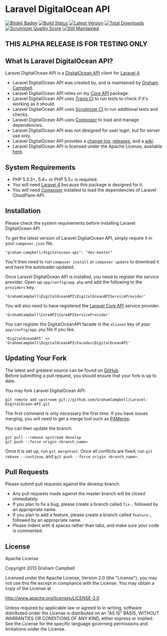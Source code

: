 Laravel DigitalOcean API
======================


[![Bitdeli Badge](https://d2weczhvl823v0.cloudfront.net/GrahamCampbell/Laravel-DigitalOcean-API/trend.png)](https://bitdeli.com/free "Bitdeli Badge")
[![Build Status](https://travis-ci.org/GrahamCampbell/Laravel-DigitalOcean-API.png?branch=master)](https://travis-ci.org/GrahamCampbell/Laravel-DigitalOcean-API)
[![Latest Version](https://poser.pugx.org/graham-campbell/digitalocean-api/v/stable.png)](https://packagist.org/packages/graham-campbell/digitalocean-api)
[![Total Downloads](https://poser.pugx.org/graham-campbell/digitalocean-api/downloads.png)](https://packagist.org/packages/graham-campbell/digitalocean-api)
[![Scrutinizer Quality Score](https://scrutinizer-ci.com/g/GrahamCampbell/Laravel-DigitalOcean-API/badges/quality-score.png?s=b9089823ad760c37162693975409ce4415758b23)](https://scrutinizer-ci.com/g/GrahamCampbell/Laravel-DigitalOcean-API)
[![Still Maintained](http://stillmaintained.com/GrahamCampbell/Laravel-DigitalOcean-API.png)](http://stillmaintained.com/GrahamCampbell/Laravel-DigitalOcean-API)


## THIS ALPHA RELEASE IS FOR TESTING ONLY


## What Is Laravel DigitalOcean API?

Laravel DigitalOcean API is a [DigitalOcean API](https://api.digitalocean.com) client for [Laravel 4](http://laravel.com).  

* Laravel DigitalOcean API was created by, and is maintained by [Graham Campbell](https://github.com/GrahamCampbell).  
* Laravel DigitalOcean API relies on my [Core API](https://github.com/GrahamCampbell/Laravel-Core-API) package.  
* Laravel DigitalOcean API uses [Travis CI](https://travis-ci.org/GrahamCampbell/Laravel-DigitalOcean-API) to run tests to check if it's working as it should.  
* Laravel DigitalOcean API uses [Scrutinizer CI](https://scrutinizer-ci.com/g/GrahamCampbell/Laravel-DigitalOcean-API) to run additional tests and checks.  
* Laravel DigitalOcean API uses [Composer](https://getcomposer.org) to load and manage dependencies.  
* Laravel DigitalOcean API was not designed for user login, but for server use only.  
* Laravel DigitalOcean API provides a [change log](https://github.com/GrahamCampbell/Laravel-DigitalOcean-API/blob/master/CHANGELOG.md), [releases](https://github.com/GrahamCampbell/Laravel-DigitalOcean-API/releases), and a [wiki](https://github.com/GrahamCampbell/Laravel-DigitalOcean-API/wiki).  
* Laravel DigitalOcean API is licensed under the Apache License, available [here](https://github.com/GrahamCampbell/Laravel-DigitalOcean-API/blob/master/LICENSE.md).  


## System Requirements

* PHP 5.3.3+, 5.4+ or PHP 5.5+ is required.
* You will need [Laravel 4](http://laravel.com) because this package is designed for it.  
* You will need [Composer](https://getcomposer.org) installed to load the dependencies of Laravel CloudFlare-API.  


## Installation

Please check the system requirements before installing Laravel DigitalOcean API.  

To get the latest version of Laravel DigitalOcean API, simply require it in your `composer.json` file.

`"graham-campbell/digitalocean-api": "dev-master"`

You'll then need to run `composer install` or `composer update` to download it and have the autoloader updated.

Once Laravel DigitalOcean API is installed, you need to register the service provider. Open up `app/config/app.php` and add the following to the `providers` key.

`'GrahamCampbell\DigitalOceanAPI\DigitalOceanAPIServiceProvider'`

You will also need to have registered the [Laravel Core API](https://github.com/GrahamCampbell/Laravel-Core-API) service provider.

`'GrahamCampbell\CoreAPI\CoreAPIServiceProvider'`

You can register the DigitalOceanAPI facade in the `aliases` key of your `app/config/app.php` file if you like.

`'DigitalOceanAPI' => 'GrahamCampbell\DigitalOceanAPI\Facades\DigitalOceanAPI'`


## Updating Your Fork

The latest and greatest source can be found on [GitHub](https://github.com/GrahamCampbell/Laravel-DigitalOcean-API).  
Before submitting a pull request, you should ensure that your fork is up to date.  

You may fork Laravel DigitalOcean API:  

    git remote add upstream git://github.com/GrahamCampbell/Laravel-DigitalOcean-API.git

The first command is only necessary the first time. If you have issues merging, you will need to get a merge tool such as [P4Merge](http://perforce.com/product/components/perforce_visual_merge_and_diff_tools).  

You can then update the branch:  

    git pull --rebase upstream develop
    git push --force origin <branch_name>

Once it is set up, run `git mergetool`. Once all conflicts are fixed, run `git rebase --continue`, and `git push --force origin <branch_name>`.  


## Pull Requests

Please submit pull requests against the develop branch.  

* Any pull requests made against the master branch will be closed immediately.  
* If you plan to fix a bug, please create a branch called `fix-`, followed by an appropriate name.  
* If you plan to add a feature, please create a branch called `feature-`, followed by an appropriate name.  
* Please indent with 4 spaces rather than tabs, and make sure your code is commented.  


## License

Apache License  

Copyright 2013 Graham Campbell  

Licensed under the Apache License, Version 2.0 (the "License");
you may not use this file except in compliance with the License.
You may obtain a copy of the License at  

 http://www.apache.org/licenses/LICENSE-2.0  

Unless required by applicable law or agreed to in writing, software
distributed under the License is distributed on an "AS IS" BASIS,
WITHOUT WARRANTIES OR CONDITIONS OF ANY KIND, either express or implied.
See the License for the specific language governing permissions and
limitations under the License.  
